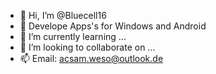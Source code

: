 - 👋 Hi, I’m @Bluecell16
- 👀 Develope Apps's for Windows and Android
- 🌱 I’m currently learning ...
- 💞️ I’m looking to collaborate on ...
- 📫 Email: acsam.weso@outlook.de

<!---
Bluecell16/Bluecell16 is a ✨ special ✨ repository because its `README.md` (this file) appears on your GitHub profile.
You can click the Preview link to take a look at your changes.
--->
